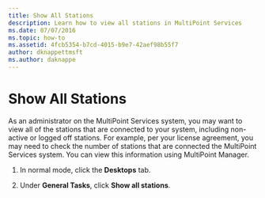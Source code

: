 ```yaml
---
title: Show All Stations
description: Learn how to view all stations in MultiPoint Services
ms.date: 07/07/2016
ms.topic: how-to
ms.assetid: 4fcb5354-b7cd-4015-b9e7-42aef98b55f7
author: dknappettmsft
ms.author: daknappe
---
```

# Show All Stations
As an administrator on the MultiPoint Services system, you may want to view all of the stations that are connected to your system, including non\-active or logged off stations. For example, per your license agreement, you may need to check the number of stations that are connected the MultiPoint Services system. You can view this information using MultiPoint Manager.

1.  In normal mode, click the **Desktops** tab.

2.  Under **General Tasks**, click **Show all stations**.
